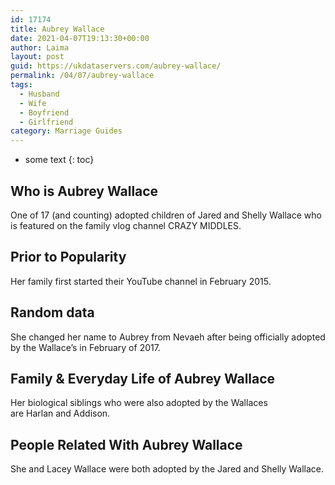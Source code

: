 ```yaml
---
id: 17174
title: Aubrey Wallace
date: 2021-04-07T19:13:30+00:00
author: Laima
layout: post
guid: https://ukdataservers.com/aubrey-wallace/
permalink: /04/07/aubrey-wallace
tags:
  - Husband
  - Wife
  - Boyfriend
  - Girlfriend
category: Marriage Guides
---
```


* some text
{: toc}


## Who is Aubrey Wallace
                  
                  
                  
One of 17 (and counting) adopted children of Jared and Shelly Wallace who is featured on the family vlog channel CRAZY MIDDLES. 
                  
              
            
              
            
                
                
                
## Prior to Popularity
                  
                  
                  
Her family first started their YouTube channel in February 2015. 
                  
              
            
              
            
                
                
                
## Random data
                  
                  
                  
She changed her name to Aubrey from Nevaeh after being officially adopted by the Wallace&#8217;s in February of 2017.
                  
              
            
              
            
                
                
                
## Family & Everyday Life of Aubrey Wallace
                  
                  
                  
Her biological siblings who were also adopted by the Wallaces are Harlan and Addison. 
                  
              
            
              
            
                
                
                
## People Related With Aubrey Wallace
                  
                  
                  
She and Lacey Wallace were both adopted by the Jared and Shelly Wallace.
                  
              
            
              
            
                
              
            
              
              
            
            
              
            
          
          
          